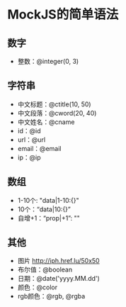 # MockJS的简单语法

## 数字

* 整数：@integer(0, 3)

## 字符串

* 中文标题：@ctitle(10, 50)
* 中文段落：@cword(20, 40)
* 中文姓名：@cname
* id：@id
* url：@url
* email：@email
* ip：@ip

## 数组

* 1-10个:  "data|1-10:{}"
* 10个：“data|10:{}”
* 自增+1：“prop|+1”: ""

## 其他

* 图片 http://iph.href.lu/50x50
* 布尔值：@boolean
* 日期：@date('yyyy.MM.dd')
* 颜色：@color
* rgb颜色：@rgb, @rgba